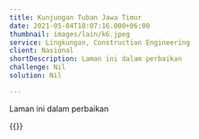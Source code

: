 ```yaml
---
title: Kunjungan Tuban Jawa Timur
date: 2021-05-04T18:07:16.000+06:00
thumbnail: images/lain/k6.jpeg
service: Lingkungan, Construction Engineering
client: Nasional
shortDescription: Laman ini dalam perbaikan
challenge: Nil
solution: Nil

---
```

Laman ini dalam perbaikan

{{<youtube gpVkhVOhT1U>}}